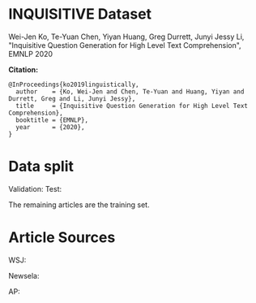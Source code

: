 # INQUISITIVE Dataset 
Wei-Jen Ko, Te-Yuan Chen, Yiyan Huang, Greg Durrett, Junyi Jessy Li, "Inquisitive Question Generation for High Level Text Comprehension", EMNLP 2020


**Citation:**
```
@InProceedings{ko2019linguistically,
  author    = {Ko, Wei-Jen and Chen, Te-Yuan and Huang, Yiyan and Durrett, Greg and Li, Junyi Jessy},
  title     = {Inquisitive Question Generation for High Level Text Comprehension},
  booktitle = {EMNLP},
  year      = {2020},
}
```


# Data split
Validation:
Test:

The remaining articles are the training set.

# Article Sources
WSJ:

Newsela:

AP:

